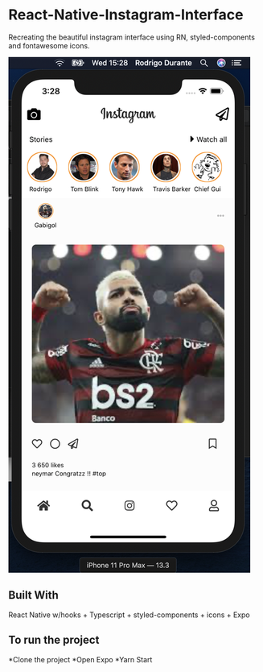 # React-Native-Instagram-Interface

Recreating the beautiful instagram interface using RN, styled-components and fontawesome icons.

![Instagram](https://github.com/engineerGuigo/React-Native-Instagram-Interface/blob/master/insta.png)

## Built With
React Native w/hooks + Typescript + styled-components + icons + Expo

## To run the project

*Clone the project
*Open Expo
*Yarn Start

